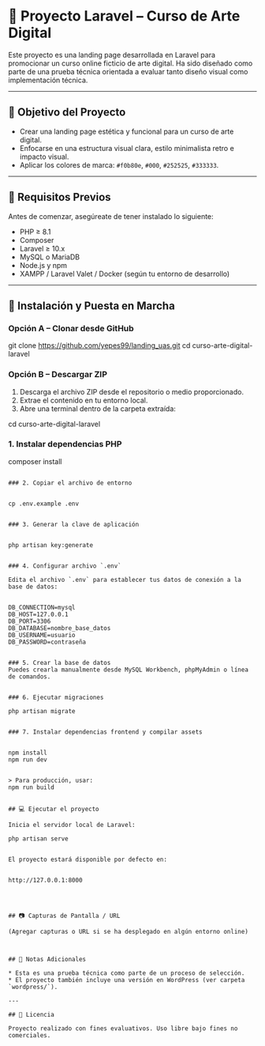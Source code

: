 # 📘 Proyecto Laravel – Curso de Arte Digital

Este proyecto es una landing page desarrollada en Laravel para promocionar un curso online ficticio de arte digital. Ha sido diseñado como parte de una prueba técnica orientada a evaluar tanto diseño visual como implementación técnica.

---

## 🎯 Objetivo del Proyecto

* Crear una landing page estética y funcional para un curso de arte digital.
* Enfocarse en una estructura visual clara, estilo minimalista retro e impacto visual.
* Aplicar los colores de marca: `#f0b80e`, `#000`, `#252525`, `#333333`.

---

## 📂 Requisitos Previos

Antes de comenzar, asegúreate de tener instalado lo siguiente:

* PHP ≥ 8.1
* Composer
* Laravel ≥ 10.x
* MySQL o MariaDB
* Node.js y npm
* XAMPP / Laravel Valet / Docker (según tu entorno de desarrollo)

---

## 🚀 Instalación y Puesta en Marcha

### Opción A – Clonar desde GitHub


git clone https://github.com/yepes99/landing_uas.git
cd curso-arte-digital-laravel


### Opción B – Descargar ZIP

1. Descarga el archivo ZIP desde el repositorio o medio proporcionado.
2. Extrae el contenido en tu entorno local.
3. Abre una terminal dentro de la carpeta extraída:


cd curso-arte-digital-laravel


### 1. Instalar dependencias PHP


composer install
```

### 2. Copiar el archivo de entorno


cp .env.example .env


### 3. Generar la clave de aplicación


php artisan key:generate


### 4. Configurar archivo `.env`

Edita el archivo `.env` para establecer tus datos de conexión a la base de datos:


DB_CONNECTION=mysql
DB_HOST=127.0.0.1
DB_PORT=3306
DB_DATABASE=nombre_base_datos
DB_USERNAME=usuario
DB_PASSWORD=contraseña


### 5. Crear la base de datos
Puedes crearla manualmente desde MySQL Workbench, phpMyAdmin o línea de comandos.


### 6. Ejecutar migraciones 

php artisan migrate


### 7. Instalar dependencias frontend y compilar assets


npm install
npm run dev


> Para producción, usar:
npm run build


## 💻 Ejecutar el proyecto

Inicia el servidor local de Laravel:

php artisan serve


El proyecto estará disponible por defecto en:


http://127.0.0.1:8000




## 📷 Capturas de Pantalla / URL

(Agregar capturas o URL si se ha desplegado en algún entorno online)



## 📝 Notas Adicionales

* Esta es una prueba técnica como parte de un proceso de selección.
* El proyecto también incluye una versión en WordPress (ver carpeta `wordpress/`).

---

## 📄 Licencia

Proyecto realizado con fines evaluativos. Uso libre bajo fines no comerciales.
